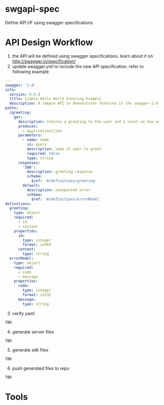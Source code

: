 # swgapi-spec
Define API I/F using swagger specifications

# API Design Workflow
1. the API will be defined using swagger specifications. learn about it on http://swagger.io/specification/
2. update swagger.yml to include the new API specification. refer to following example
```yaml
---
swagger: '2.0'
info:
  version: 0.9.0
  title: Simple Hello World Greeting Example
  description: A sample API to demonstrate features in the swagger-2.0 specification
paths:
  /greeting:
    get:
      description: returns a greeting to the user and a count on how many times the API greeted since start of service
      produces:
        - application/json
      parameters:
        - name: name
          in: query
          description: name of user to greet
          required: false
          type: string
      responses:
        '200':
          description: greeting response
          schema:
            $ref: '#/definitions/greeting'
        default:
          description: unexpected error
          schema:
            $ref: '#/definitions/errorModel'
definitions:
  greeting:
    type: object
    required:
      - id
      - content
    properties:
      id:
        type: integer
        format: int64
      content:
        type: string
  errorModel:
    type: object
    required:
      - code
      - message
    properties:
      code:
        type: integer
        format: int32
      message:
        type: string
```
3. verify yaml
```bash
TBD
```
4. generate server files
```bash
TBD
```
5. generate sdk files
```bash
TBD
```
6. push generated files to repo
```bash
TBD
```

# Tools
